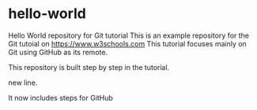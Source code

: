 # hello-world
Hello World repository for Git tutorial
This is an example repository for the Git tutoial on https://www.w3schools.com
This tutorial focuses mainly on Git using GitHub as its remote.

This repository is built step by step in the tutorial.

new line.

It now includes steps for GitHub
